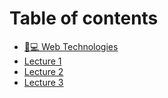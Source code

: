 # Table of contents

* [👩💻 Web Technologies](README.md)
* [Lecture 1](lecture-1.md)
* [Lecture 2](lecture-2.md)
* [Lecture 3](lecture-3.md)
